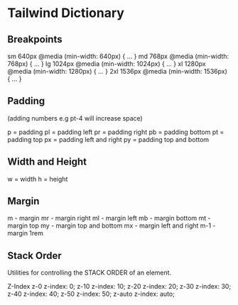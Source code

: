 
# Tailwind Dictionary

## Breakpoints
sm	640px	@media (min-width: 640px) { ... }
md	768px	@media (min-width: 768px) { ... }
lg	1024px	@media (min-width: 1024px) { ... }
xl	1280px	@media (min-width: 1280px) { ... }
2xl	1536px	@media (min-width: 1536px) { ... }


## Padding 
(adding numbers e.g pt-4 will increase space)

p = padding
pl = padding left
pr = padding right
pb = padding bottom
pt = padding top
px = padding left and right
py = padding top and bottom


## Width and Height
w = width
h = height

## Margin

m - margin
mr - margin right
ml - margin left
mb - margin bottom 
mt - margin top
my - margin top and bottom
mx - margin left and right
m-1 - margin 1rem

## Stack Order
Utilities for controlling the STACK ORDER of an element.

Z-Index
z-0	    z-index: 0;
z-10	z-index: 10;
z-20	z-index: 20;
z-30	z-index: 30;
z-40	z-index: 40;
z-50	z-index: 50;
z-auto	z-index: auto;